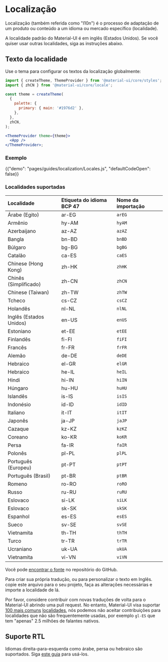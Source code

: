 # Localização

<p class="description">Localização (também referida como "l10n") é o processo de adaptação de um produto ou conteúdo a um idioma ou mercado específico (localidade).</p>

A localidade padrão do Material-UI é em inglês (Estados Unidos). Se você quiser usar outras localidades, siga as instruções abaixo.

## Texto da localidade

Use o tema para configurar os textos da localização globalmente:

```jsx
import { createTheme, ThemeProvider } from '@material-ui/core/styles';
import { zhCN } from '@material-ui/core/locale';

const theme = createTheme(
  {
    palette: {
      primary: { main: '#1976d2' },
    },
  },
  zhCN,
);

<ThemeProvider theme={theme}>
  <App />
</ThemeProvider>;
```

### Exemplo

{{"demo": "pages/guides/localization/Locales.js", "defaultCodeOpen": false}}

### Localidades suportadas

| Localidade              | Etiqueta do idioma BCP 47 | Nome da importação |
|:----------------------- |:------------------------- |:------------------ |
| Árabe (Egito)           | ar-EG                     | `arEG`             |
| Armênio                 | hy-AM                     | `hyAM`             |
| Azerbaijano             | az-AZ                     | `azAZ`             |
| Bangla                  | bn-BD                     | `bnBD`             |
| Búlgaro                 | bg-BG                     | `bgBG`             |
| Catalão                 | ca-ES                     | `caES`             |
| Chinese (Hong Kong)     | zh-HK                     | `zhHK`             |
| Chinês (Simplificado)   | zh-CN                     | `zhCN`             |
| Chinese (Taiwan)        | zh-TW                     | `zhTW`             |
| Tcheco                  | cs-CZ                     | `csCZ`             |
| Holandês                | nl-NL                     | `nlNL`             |
| Inglês (Estados Unidos) | en-US                     | `enUS`             |
| Estoniano               | et-EE                     | `etEE`             |
| Finlandês               | fi-FI                     | `fiFI`             |
| Francês                 | fr-FR                     | `frFR`             |
| Alemão                  | de-DE                     | `deDE`             |
| Hebraico                | el-GR                     | `elGR`             |
| Hebraico                | he-IL                     | `heIL`             |
| Hindi                   | hi-IN                     | `hiIN`             |
| Húngaro                 | hu-HU                     | `huHU`             |
| Islandês                | is-IS                     | `isIS`             |
| Indonésio               | id-ID                     | `idID`             |
| Italiano                | it-IT                     | `itIT`             |
| Japonês                 | ja-JP                     | `jaJP`             |
| Cazaque                 | kz-KZ                     | `kzKZ`             |
| Coreano                 | ko-KR                     | `koKR`             |
| Persa                   | fa-IR                     | `faIR`             |
| Polonês                 | pl-PL                     | `plPL`             |
| Português (Europeu)     | pt-PT                     | `ptPT`             |
| Português (Brasil)      | pt-BR                     | `ptBR`             |
| Romeno                  | ro-RO                     | `roRO`             |
| Russo                   | ru-RU                     | `ruRU`             |
| Eslovaco                | si-LK                     | `siLK`             |
| Eslovaco                | sk-SK                     | `skSK`             |
| Espanhol                | es-ES                     | `esES`             |
| Sueco                   | sv-SE                     | `svSE`             |
| Vietnamita              | th-TH                     | `thTH`             |
| Turco                   | tr-TR                     | `trTR`             |
| Ucraniano               | uk-UA                     | `ukUA`             |
| Vietnamita              | vi-VN                     | `viVN`             |

<!-- #default-branch-switch -->

Você pode [encontrar o fonte](https://github.com/mui-org/material-ui/blob/next/packages/material-ui/src/locale/index.ts) no repositório do GitHub.

Para criar sua própria tradução, ou para personalizar o texto em Inglês. copie este arquivo para o seu projeto, faça as alterações necessárias e importe a localidade de lá.

Por favor, considere contribuir com novas traduções de volta para o Material-UI abrindo uma pull request. No entanto, Material-UI visa suportar [100 mais comuns](https://en.wikipedia.org/wiki/List_of_languages_by_number_of_native_speakers) [localidades](https://www.ethnologue.com/guides/ethnologue200), nós podemos não aceitar contribuições para localidades que não são frequentemente usadas, por exemplo `gl-ES` que tem "apenas" 2.5 milhões de falantes nativos.

## Suporte RTL

Idiomas direita-para-esquerda como árabe, persa ou hebraico são suportados. Siga [este guia](/guides/right-to-left/) para usá-los.
